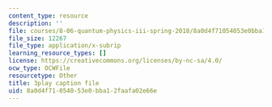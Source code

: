 ```yaml
---
content_type: resource
description: ''
file: courses/8-06-quantum-physics-iii-spring-2018/8a0d4f71054053e0bba12faafa02e66e_bTZbn7M2Hc.vtt
file_size: 12267
file_type: application/x-subrip
learning_resource_types: []
license: https://creativecommons.org/licenses/by-nc-sa/4.0/
ocw_type: OCWFile
resourcetype: Other
title: 3play caption file
uid: 8a0d4f71-0540-53e0-bba1-2faafa02e66e
---
```

